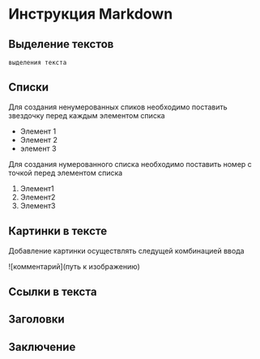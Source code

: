 # Инструкция Markdown
## Выделение текстов
    выделения текста
## Списки
Для создания ненумерованных спиков необходимо поставить звездочку перед каждым элементом списка
* Элемент 1
* Элемент 2
* элемент 3 

Для создания нумерованного списка необходимо поставить номер с точкой перед элементом списка
1. Элемент1
2. Элемент2
3. Элемент3

## Картинки в тексте
 Добавление картинки осуществлять следущей комбинацией ввода

 ![комментарий](путь к изображению)
## Ссылки в текста


## Заголовки


## Заключение